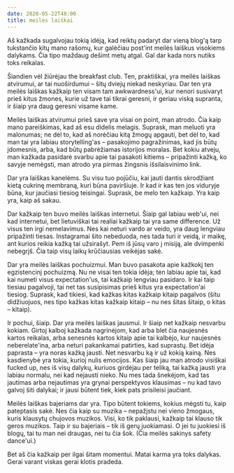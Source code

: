```yaml
---
date: 2020-05-22T48:00
title: meilės laiškai
---
```


Aš kažkada sugalvojau tokią idėją, kad reiktų padaryt dar vieną blog'ą tarp
tukstančio kitų mano rašomų, kur galėčiau post'int meilės laiškus visokiems
dalykams. Čia tipo maždaug dešimt metų atgal. Gal dar kada nors nutiks toks
reikalas.

Šiandien vėl žiūrėjau the breakfast club. Ten, praktiškai, yra meilės laiškas
atvirumui, ar tai nuoširdumui – šitų dviejų niekad neskyriau. Dar ten yra
meilės laiškas kažkaip ten visam tam awkwardness'ui, kur nenori susivaryt prieš
kitus žmones, kurie už tave tai tikrai geresni, ir geriau viską supranta, ir
šiaip yra daug geresni visame kame.

Meilės laiškas atvirumui prieš save yra visai on point, man atrodo. Čia kaip
mano pareiškimas, kad aš esu didelis melagis. Suprask, man meluoti yra
malonumas; ne dėl to, kad aš norėčiau kitą žmogų apgauti, bet dėl to, kad man
tai yra labiau storytelling'as – pasakojimo pagražinimas, kad jis būtų
įdomesnis, arba, kad būtų pabrėžiamas istorijos moralas. Bet kokiu atveju, man
kažkada pasidarė svarbu apie tai pasakoti kitiems – pripažinti kažką, ko savyje
nemėgsti, man atrodo yra pirmas žingsnis išsilaisvinimo link.

Dar yra laiškas kanelėms. Su visu tuo pojūčiu, kai jauti dantis skrodžiant
kietą cukrinę membraną, kuri būna paviršiuje. Ir kad ir kas ten jos viduryje
būna, kur jaučiasi tiesiog teisingai. Suprask, be melo ten kažkaip. Yra kaip
yra, kaip aš sakau.

Dar kažkaip ten buvo meilės laiškas internetui. Šiaip gal labiau web'ui, nei
kad internetui, bet lietuviškai tai realiai kažkaip tai yra same difference. Už
visus ten irgi nemelavimus. Nes kai neturi vardo ar veido, yra daug lengviau
pripažinti tiesas. Instagramai šito nebeduoda, nes tada turi ir veidą, ir
maikę, ant kurios reikia kažką tai užsirašyt. Pem iš jūsų varo į misiją, ale
dvimpenki nebegrįš. Čia taip visų laikų krūčiausias veikėjas sakė.

Dar yra meilės laiškas pochuizmui. Man buvo pasakota apie kažkokį ten
egzistencinį pochuizmą. Nu ne visai ten tokia idėja; ten labiau apie tai, kad
kai numeti visus expectation'us, tai kažkaip lengviau pasidaro. Ir kai taip
tiesiau pagalvoji, tai net tas susipisimas prieš kitus yra expectation'ai
tiesiog. Suprask, kad tikiesi, kad kažkas kitas kažkaip kitaip pagalvos (šitu
didžiuojuos, nes tipo kažkas kitas kažkaip kitaip – nu nes šitas šitaip, o
kitas – kitaip).

Ir pochui, šiaip. Dar yra meilės laiškas jausmui. Ir šiaip net kažkaip nesvarbu
kokiam. Girtoj kalboj kažkada nagrinėjom, kad arba blet čia naujesnės kartos
reikalas, arba senesnės kartos kitaip apie tai kalbėjo, kur naujesnės
neberelate'ina, arba neturi pakankamai patirties, kad suprastų. Bet idėja
paprasta – yra noras kažką jausti. Net nesvarbu ką ir už kokią kainą. Nes
kasdienybė yra tokia, kurioj nulis emocijos. Kas šiaip jau man atrodo visiškai
fucked up, nes iš visų dalykų, kuriuos girdėjau per teliką, tai kažką jausti
yra labiau normalu, nei kad nejausti nieko. Nu mes tada šnekėjom, kad tas
jautimas arba nejautimas yra grynai perspektyvos klausimas – nu kad tavo galvoj
šiti dalykai; ir jausi būtent tiek, kiek pats prisileisi jaučiant.

Meilės laiškas bajeriams dar yra. Tipo būtent tokiems, kokius mėgsti tu, kaip
pateptasis sakė. Nes čia kaip su muzika – nepažįstu nei vieno žmogaus, kuris
klausytų chujovos muzikos. Visi, ko tik paklausi, kažkaip tai klauso tik geros
muzikos. Taip ir su bajeriais – tik iš gerų juokiamasi. O jei tu juokiesi iš
blogų, tai tu man nei draugas, nei tu čia šok. (Čia meilės sakinys safety
dance'ui.)

Bet aš čia kažkaip per ilgai šitam momentui. Matai karma yra toks dalykas.
Gerai varant viskas gerai klotis pradeda.
